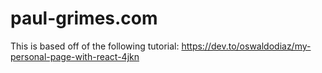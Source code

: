 # paul-grimes.com
This is based off of the following tutorial: https://dev.to/oswaldodiaz/my-personal-page-with-react-4jkn
